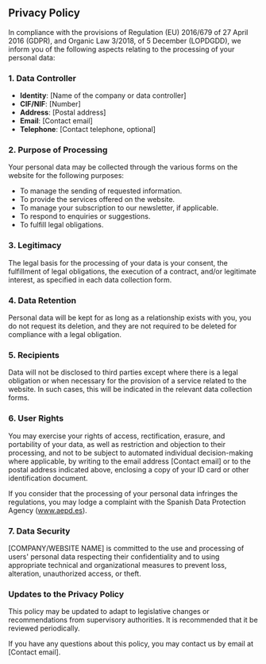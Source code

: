 ## Privacy Policy

In compliance with the provisions of Regulation (EU) 2016/679 of 27 April 2016 (GDPR), and Organic Law 3/2018, of 5 December (LOPDGDD), we inform you of the following aspects relating to the processing of your personal data:

### 1. Data Controller

- **Identity**: [Name of the company or data controller]
- **CIF/NIF**: [Number]
- **Address**: [Postal address]
- **Email**: [Contact email]
- **Telephone**: [Contact telephone, optional]

### 2. Purpose of Processing

Your personal data may be collected through the various forms on the website for the following purposes:

- To manage the sending of requested information.
- To provide the services offered on the website.
- To manage your subscription to our newsletter, if applicable.
- To respond to enquiries or suggestions.
- To fulfill legal obligations.

### 3. Legitimacy

The legal basis for the processing of your data is your consent, the fulfillment of legal obligations, the execution of a contract, and/or legitimate interest, as specified in each data collection form.

### 4. Data Retention

Personal data will be kept for as long as a relationship exists with you, you do not request its deletion, and they are not required to be deleted for compliance with a legal obligation.

### 5. Recipients

Data will not be disclosed to third parties except where there is a legal obligation or when necessary for the provision of a service related to the website. In such cases, this will be indicated in the relevant data collection forms.

### 6. User Rights

You may exercise your rights of access, rectification, erasure, and portability of your data, as well as restriction and objection to their processing, and not to be subject to automated individual decision-making where applicable, by writing to the email address [Contact email] or to the postal address indicated above, enclosing a copy of your ID card or other identification document.

If you consider that the processing of your personal data infringes the regulations, you may lodge a complaint with the Spanish Data Protection Agency (www.aepd.es).

### 7. Data Security

[COMPANY/WEBSITE NAME] is committed to the use and processing of users' personal data respecting their confidentiality and to using appropriate technical and organizational measures to prevent loss, alteration, unauthorized access, or theft.

### Updates to the Privacy Policy

This policy may be updated to adapt to legislative changes or recommendations from supervisory authorities. It is recommended that it be reviewed periodically.

If you have any questions about this policy, you may contact us by email at [Contact email].